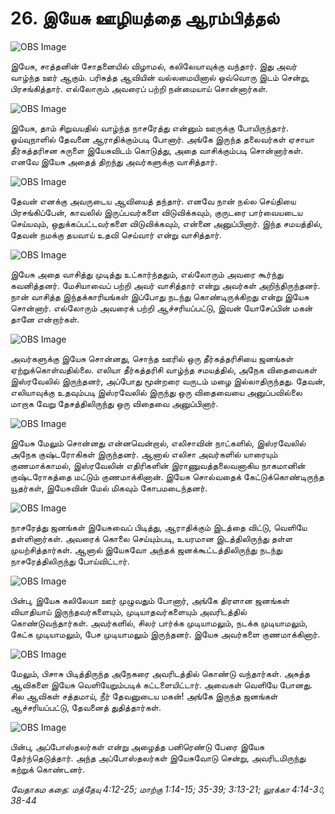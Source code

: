 # 26. இயேசு ஊழியத்தை ஆரம்பித்தல்

![OBS Image](https://cdn.door43.org/obs/jpg/360px/obs-en-26-01.jpg)

இயேசு, சாத்தனின் சோதனையில் விழாமல், கலிலேயாவுக்கு வந்தார். இது அவர் வாழ்ந்த ஊர் ஆகும். பரிசுத்த ஆவியின் வல்லமையினால் ஒவ்வொரு இடம் சென்று, பிரசங்கித்தார். எல்லோரும் அவரைப் பற்றி நன்மையாய் சொன்னார்கள்.

![OBS Image](https://cdn.door43.org/obs/jpg/360px/obs-en-26-02.jpg)

இயேசு, தாம் சிறுவயதில் வாழ்ந்த நாசரேத்து என்னும் ஊருக்கு போயிருந்தார். ஓய்வுநாளில் தேவனை ஆராதிக்கும்படி போனார். அங்கே இருந்த தலைவர்கள் ஏசாயா தீர்கத்தரிசன சுருளை இயேசுவிடம் கொடுத்து, அதை வாசிக்கும்படி சொன்னார்கள். எனவே இயேசு அதைத் திறந்து அவர்களுக்கு வாசித்தார்.

![OBS Image](https://cdn.door43.org/obs/jpg/360px/obs-en-26-03.jpg)

தேவன் எனக்கு அவருடைய ஆவியைத் தந்தார். எனவே நான் நல்ல செய்தியை பிரசங்கிப்பேன், காவலில் இருப்பவர்களை விடுவிக்கவும், குருடரை பார்வையடைய செய்யவும், ஒதுக்கப்பட்டவர்களை விடுவிக்கவும், என்னை அனுப்பினார். இந்த சமயத்தில், தேவன் நமக்கு தயவாய் உதவி செய்வார் என்று வாசித்தார்.

![OBS Image](https://cdn.door43.org/obs/jpg/360px/obs-en-26-04.jpg)

இயேசு அதை வாசித்து முடித்து உட்கார்ந்ததும், எல்லோரும் அவரை கூர்ந்து கவனித்தனர். மேசியாவைப் பற்றி அவர் வாசித்தார் என்று அவர்கள் அறிந்திருந்தனர். நான் வாசித்த இந்தக்காரியங்கள் இப்போது நடந்து கொண்டிருக்கிறது என்று இயேசு சொன்னார். எல்லோரும் அவரைக் பற்றி ஆச்சரியப்பட்டு, இவன் யோசேப்பின் மகன் தானே என்றார்கள்.

![OBS Image](https://cdn.door43.org/obs/jpg/360px/obs-en-26-05.jpg)

அவர்களுக்கு இயேசு சொன்னது, சொந்த ஊரில் ஒரு தீர்கத்தரிசியை ஜனங்கள் ஏற்றுக்கொள்வதில்லை. எலியா தீர்கத்தரிசி வாழ்ந்த சமயத்தில், அநேக விதைவைகள் இஸ்ரவேலில் இருந்தனர், அப்போது மூன்றரை வருடம் மழை இல்லாதிருந்தது. தேவன், எலியாவுக்கு உதவும்படி இஸ்ரவேலில் இருந்து ஒரு விதைவையை அனுப்பவில்லை மாறாக வேறு தேசத்திலிருந்து ஒரு விதைவை அனுப்பினார்.

![OBS Image](https://cdn.door43.org/obs/jpg/360px/obs-en-26-06.jpg)

இயேசு மேலும் சொன்னது என்னவென்றால், எலிசாவின் நாட்களில், இஸ்ரவேலில் அநேக குஷ்டரோகிகள் இருந்தனர். ஆனால் எலிசா அவர்களில் யாரையும் குணமாக்காமல், இஸ்ரவேலின் எதிரிகளின் இராணுவத்தலைவனாகிய நாகமானின் குஷ்டரோகத்தை மட்டும் குணமாக்கினான். இயேசு சொல்வதைக் கேட்டுக்கொண்டிருந்த யூதர்கள், இயேசுவின் மேல் மிகவும் கோபமடைந்தனர்.

![OBS Image](https://cdn.door43.org/obs/jpg/360px/obs-en-26-07.jpg)

நாசரேத்து ஜனங்கள் இயேசுவைப் பிடித்து, ஆராதிக்கும் இடத்தை விட்டு, வெளியே தள்ளினார்கள். அவரைக் கொலை செய்யும்படி, உயரமான இடத்திலிருந்து தள்ள முயற்சித்தார்கள். ஆனால் இயேசுவோ அந்தக் ஜனக்கூட்டத்திலிருந்து நடந்து நாசரேத்திலிருந்து போய்விட்டார்.

![OBS Image](https://cdn.door43.org/obs/jpg/360px/obs-en-26-08.jpg)

பின்பு, இயேசு கலிலேயா ஊர் முழுவதும் போனார், அங்கே திரளான ஜனங்கள் வியாதியாய் இருந்தவர்களையும், முடியாதவர்களையும் அவரிடத்தில் கொண்டுவந்தார்கள். அவர்களில், சிலர் பார்க்க முடியாமலும், நடக்க முடியாமலும், கேட்க முடியாமலும், பேச முடியாமலும் இருந்தனர். இயேசு அவர்களை குணமாக்கினார்.

![OBS Image](https://cdn.door43.org/obs/jpg/360px/obs-en-26-09.jpg)

மேலும், பிசாசு பிடித்திருந்த அநேகரை அவரிடத்தில் கொண்டு வந்தார்கள். அசுத்த ஆவிகளை இயேசு வெளியேறும்படிக் கட்டளையிட்டார். அவைகள் வெளியே போனது. சில ஆவிகள் சத்தமாய், நீர் தேவனுடைய மகன்! அங்கே இருந்த ஜனங்கள் ஆச்சரியப்பட்டு, தேவனைத் துதித்தார்கள்.

![OBS Image](https://cdn.door43.org/obs/jpg/360px/obs-en-26-10.jpg)

பின்பு, அப்போஸ்தலர்கள் என்று அழைத்த பனிரெண்டு பேரை இயேசு தேர்ந்தெடுத்தார். அந்த அப்போஸ்தலர்கள் இயேசுவோடு சென்று, அவரிடமிருந்து கற்றுக் கொண்டனர்.

_வேதாகம கதை: மத்தேயு 4:12-25; மாற்கு 1:14-15; 35-39; 3:13-21; லூக்கா 4:14-3௦, 38-44_

